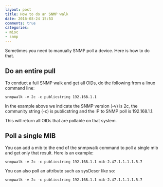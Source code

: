```yaml
---
layout: post
title: How to do an SNMP walk
date: 2016-08-24 15:53
comments: true
categories:
- misc
- snmp
---
```

Sometimes you need to manually SNMP poll a device. Here is how to do that.

## Do an entire pull

To conduct a full SNMP walk and get all OIDs, do the following from a linux command line:

```
snmpwalk -v 2c -c publicstring 192.168.1.1
```

In the example above we indicate the SNMP version (-v) is 2c, the community string (-c) is publicstring and the IP to SNMP poll is 192.168.1.1.

This will return all OIDs that are pollable on that system.

## Poll a single MIB

You can add a mib to the end of the snmpwalk command to poll a single mib and get only that result. Here is an example:

```
snmpwalk -v 2c -c publicstring 192.168.1.1 mib-2.47.1.1.1.1.5.7
```

You can also poll an attribute such as sysDescr like so:

```
snmpwalk -v 2c -c publicstring 192.168.1.1 mib-2.47.1.1.1.1.5.7
```










